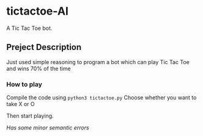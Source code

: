 # tictactoe-AI
A Tic Tac Toe bot.

## Preject Description
Just used simple reasoning to program a bot which can play Tic Tac Toe and wins 70% of the time

### How to play
Compile the code using
` python3 tictactoe.py `
Choose whether you want to take X or O

Then start playing.

*Has some minor semantic errors*


